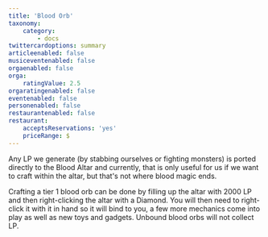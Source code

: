 ```yaml
---
title: 'Blood Orb'
taxonomy:
    category:
        - docs
twittercardoptions: summary
articleenabled: false
musiceventenabled: false
orgaenabled: false
orga:
    ratingValue: 2.5
orgaratingenabled: false
eventenabled: false
personenabled: false
restaurantenabled: false
restaurant:
    acceptsReservations: 'yes'
    priceRange: $
---
```


Any LP we generate (by stabbing ourselves or fighting monsters) is ported directly to the Blood Altar and currently, that is only useful for us if we want to craft within the altar, but that's not where blood magic ends.

Crafting a tier 1 blood orb can be done by filling up the altar with 2000 LP and then right-clicking the altar with a Diamond. You will then need to right-click it with it in hand so it will bind to you, a few more mechanics come into play as well as new toys and gadgets. Unbound blood orbs will not collect LP.

